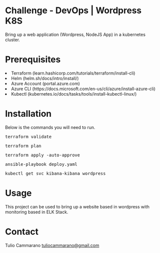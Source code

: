 # Challenge - DevOps | Wordpress K8S
Bring up a web application (Wordpress, NodeJS App) in a kubernetes cluster.

# Prerequisites
<li>Terraform (learn.hashicorp.com/tutorials/terraform/install-cli)</li>
<li>Helm (helm.sh/docs/intro/install/)</li>
<li>Azure Account (portal.azure.com)</li>
<li>Azure CLI (https://docs.microsoft.com/en-us/cli/azure/install-azure-cli)</li>
<li>Kubectl (kubernetes.io/docs/tasks/tools/install-kubectl-linux/)</li>

# Installation
Below is the commands you will need to run.

<pre>terraform validate</pre>

<pre>terraform plan</pre>

<pre>terraform apply -auto-approve</pre>

<pre>ansible-playbook deploy.yaml</pre>

<pre>kubectl get svc kibana-kibana wordpress</pre>

# Usage
This project can be used to bring up a website based in wordpress with monitoring based in ELK Stack.

# Contact

Tulio Cammarano tuliocammarano@gmail.com